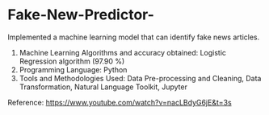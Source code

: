 # Fake-New-Predictor-
Implemented a machine learning model that can identify fake news articles.
1. Machine Learning Algorithms and accuracy obtained: Logistic Regression algorithm (97.90 %)
2. Programming Language: Python
3. Tools and Methodologies Used: Data Pre-processing and Cleaning, Data Transformation, Natural Language Toolkit, Jupyter



Reference: https://www.youtube.com/watch?v=nacLBdyG6jE&t=3s
